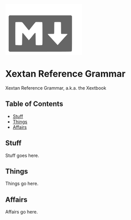 
![markdown logo](assets/user/markdown.svg)

# Xextan Reference Grammar

Xextan Reference Grammar, a.k.a. the Xextbook

## Table of Contents

- [Stuff](#stufft)
- [Things](#things)
- [Affairs](#affairs)

## Stuff

Stuff goes here.

## Things

Things go here.

## Affairs

Affairs go here.